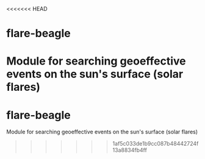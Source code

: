 <<<<<<< HEAD
# flare-beagle
Module for searching geoeffective events on the sun's surface (solar flares) 
=======
# flare-beagle
Module for searching geoeffective events on the sun's surface (solar flares) 
>>>>>>> 1af5c033de1b9cc087b48442724f13a8834fb4ff
